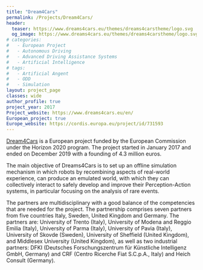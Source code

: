 ```yaml
---
title: "Dream4Cars"
permalink: /Projects/Dream4Cars/ 
header:
  teaser: https://www.dreams4cars.eu/themes/dreams4carstheme/logo.svg
  og_image: https://www.dreams4cars.eu/themes/dreams4carstheme/logo.svg
# categories:
#   - European Project
#   - Autonomous Driving
#   - Advanced Driving Assistance Systems
#   - Artificial Intelligence
# tags: 
#   - Artificial Angent
#   - ODD
#   - Simulation
layout: project_page
classes: wide
author_profile: true
project_year: 2017
Project_website: https://www.dreams4cars.eu/en/
European_project: true
Europe_website: https://cordis.europa.eu/project/id/731593
---
```


[Dream4Cars](https://www.dreams4cars.eu/en/) is a European project funded by the European Commission under the Horizon 2020 program. The project started in January 2017 and ended on December 2019 with a founding of 4.3 million euros.

The main objective of Dreams4Cars is to set up an offline simulation mechanism in which robots by recombining aspects of real-world experience, can produce an emulated world, with which they can collectively interact to safely develop and improve their Perception-Action systems, in particular focusing on the analysis of rare events.

The partners are multidisciplinary with a good balance of the competencies that are needed for the project. The partnership comprises seven partners from five countries Italy, Sweden, United Kingdom and Germany. The partners are: University of Trento (Italy), University of Modena and Reggio Emilia (Italy), University of Parma (Italy), University of Pavia (Italy), University of Skovde (Sweden), University of Sheffield (United Kingdom), and Middlesex University (United Kingdom), as well as two industrial partners: DFKI (Deutsches Forschungszentrum für Künstliche Intelligenz GmbH, Germany) and CRF (Centro Ricerche Fiat S.C.p.A., Italy) and Heich Consult (Germany).
